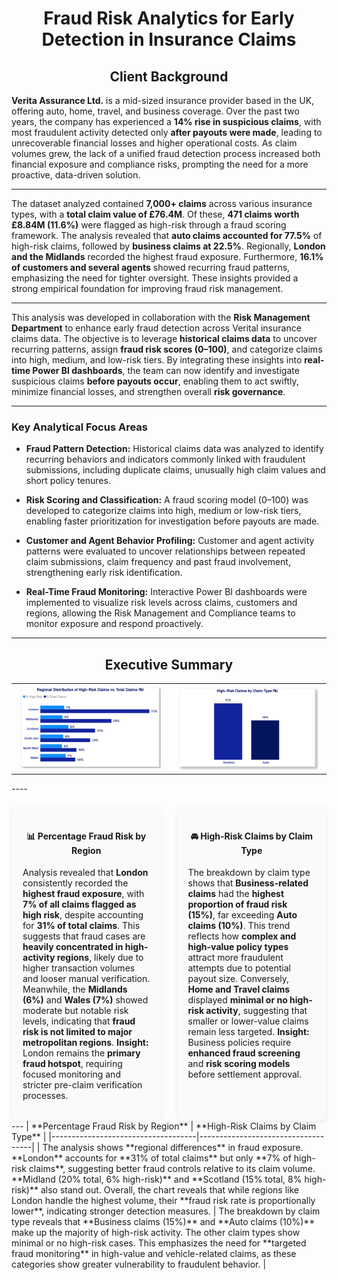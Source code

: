 <h1 align="center">Fraud Risk Analytics for Early Detection in Insurance Claims</h1>

<h2 align="center">Client Background</h2>

**Verita Assurance Ltd.** is a mid-sized insurance provider based in the UK, offering auto, home, travel, and business coverage. Over the past two years, the company has experienced a **14% rise in suspicious claims**, with most fraudulent activity detected only **after payouts were made**, leading to unrecoverable financial losses and higher operational costs. As claim volumes grew, the lack of a unified fraud detection process increased both financial exposure and compliance risks, prompting the need for a more proactive, data-driven solution.

---
The dataset analyzed contained **7,000+ claims** across various insurance types, with a **total claim value of £76.4M**. Of these, **471 claims worth £8.84M (11.6%)** were flagged as high-risk through a fraud scoring framework. The analysis revealed that **auto claims accounted for 77.5%** of high-risk claims, followed by **business claims at 22.5%**. Regionally, **London and the Midlands** recorded the highest fraud exposure. Furthermore, **16.1% of customers and several agents** showed recurring fraud patterns, emphasizing the need for tighter oversight. These insights provided a strong empirical foundation for improving fraud risk management.

---

This analysis was developed in collaboration with the **Risk Management Department** to enhance early fraud detection across Verital insurance claims data. The objective is to leverage **historical claims data** to uncover recurring patterns, assign **fraud risk scores (0–100)**, and categorize claims into high, medium, and low-risk tiers. By integrating these insights into **real-time Power BI dashboards**, the team can now identify and investigate suspicious claims **before payouts occur**, enabling them to act swiftly, minimize financial losses, and strengthen overall **risk governance**.

---
### Key Analytical Focus Areas

- **Fraud Pattern Detection:** Historical claims data was analyzed to identify recurring behaviors and indicators commonly linked with fraudulent submissions, including duplicate claims, unusually high claim values and short policy tenures.  

- **Risk Scoring and Classification:** A fraud scoring model (0–100) was developed to categorize claims into high, medium or low-risk tiers, enabling faster prioritization for investigation before payouts are made.

- **Customer and Agent Behavior Profiling:** Customer and agent activity patterns were evaluated to uncover relationships between repeated claim submissions, claim frequency and past fraud involvement, strengthening early risk identification.  

- **Real-Time Fraud Monitoring:** Interactive Power BI dashboards were implemented to visualize risk levels across claims, customers and regions, allowing the Risk Management and Compliance teams to monitor exposure and respond proactively.

---
<h2 align="center">Executive Summary</h2>

<table width="100%">
  <tr>
    <td align="center" width="50%" style="vertical-align: top;">
      <img src="Percentage%20Fraud%20Risk%20by%20Region.png" alt="Percentage Fraud Risk by Region" width="95%"><br>
    </td>
    <td align="center" width="50%" style="vertical-align: top;">
      <img src="High%20Risk%20Claim%20by%20Claim%20Type.png" alt="High Risk Claim by Claim Type" width="95%"><br>
    </td>
  </tr>
</table>
----
<div style="display: flex; justify-content: space-between; gap: 25px; margin-top: 20px;">

  <!-- Chart 1 Explanation -->
  <div style="flex: 1; padding: 18px; background: #fafafa; border-radius: 10px; box-shadow: 0 2px 6px rgba(0,0,0,0.08);">
    <h4 style="text-align:center;">📊 Percentage Fraud Risk by Region</h4>
    <p>
      Analysis revealed that <b>London</b> consistently recorded the <b>highest fraud exposure</b>, with <b>7% of all claims flagged as high risk</b>, despite accounting for <b>31% of total claims</b>.  
      This suggests that fraud cases are <b>heavily concentrated in high-activity regions</b>, likely due to higher transaction volumes and looser manual verification.  
      Meanwhile, the <b>Midlands (6%)</b> and <b>Wales (7%)</b> showed moderate but notable risk levels, indicating that <b>fraud risk is not limited to major metropolitan regions</b>.  
      <b>Insight:</b> London remains the <b>primary fraud hotspot</b>, requiring focused monitoring and stricter pre-claim verification processes.
    </p>
  </div>

  <!-- Chart 2 Explanation -->
  <div style="flex: 1; padding: 18px; background: #fafafa; border-radius: 10px; box-shadow: 0 2px 6px rgba(0,0,0,0.08);">
    <h4 style="text-align:center;">🚘 High-Risk Claims by Claim Type</h4>
    <p>
      The breakdown by claim type shows that <b>Business-related claims</b> had the <b>highest proportion of fraud risk (15%)</b>, far exceeding <b>Auto claims (10%)</b>.  
      This trend reflects how <b>complex and high-value policy types</b> attract more fraudulent attempts due to potential payout size.  
      Conversely, <b>Home and Travel claims</b> displayed <b>minimal or no high-risk activity</b>, suggesting that smaller or lower-value claims remain less targeted.  
      <b>Insight:</b> Business policies require <b>enhanced fraud screening</b> and <b>risk scoring models</b> before settlement approval.
    </p>
  </div>

</div>
---
| **Percentage Fraud Risk by Region** | **High-Risk Claims by Claim Type** |
|------------------------------------|------------------------------------|
| The analysis shows **regional differences** in fraud exposure. **London** accounts for **31% of total claims** but only **7% of high-risk claims**, suggesting better fraud controls relative to its claim volume. **Midland (20% total, 6% high-risk)** and **Scotland (15% total, 8% high-risk)** also stand out. Overall, the chart reveals that while regions like London handle the highest volume, their **fraud risk rate is proportionally lower**, indicating stronger detection measures. | The breakdown by claim type reveals that **Business claims (15%)** and **Auto claims (10%)** make up the majority of high-risk activity. The other claim types show minimal or no high-risk cases. This emphasizes the need for **targeted fraud monitoring** in high-value and vehicle-related claims, as these categories show greater vulnerability to fraudulent behavior. |

